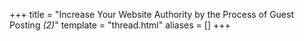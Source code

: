 +++
title = "Increase Your Website Authority by the Process of Guest Posting <em>(2)</em>"
template = "thread.html"
aliases = []
+++
